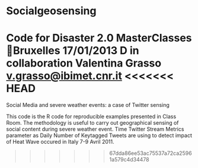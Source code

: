 Socialgeosensing
================

Code for Disaster 2.0 MasterClasses Bruxelles 17/01/2013 D in collaboration Valentina Grasso v.grasso@ibimet.cnr.it
<<<<<<< HEAD
=======

Social Media and severe weather events: a case of Twitter sensing

This code is the R code for reproducible examples presented in Class Room.
The methodology is useful to carry out geographical sensing of social content during severe weather event. Time Twitter Stream Metrics parameter as Daily Number of Keytagged Tweets are using to detect impact of Heat Wave occured in Italy 7-9 Avril 2011.
>>>>>>> 67dda86ee53ac75537a72ca25961a579c4d34478
